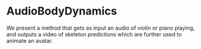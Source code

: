 # AudioBodyDynamics
We present a method that gets as input an audio of violin or piano playing, and outputs a video of skeleton predictions which are further used to animate an avatar.
